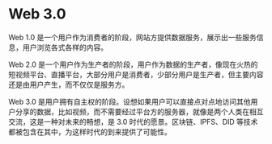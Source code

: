 # Web 3.0

Web 1.0 是一个用户作为消费者的阶段，网站方提供数据服务，展示出一些服务信息，用户浏览各式各样的内容。

Web 2.0 是一个用户作为生产者的阶段，用户作为数据的生产者，像现在火热的短视频平台、直播平台，大部分用户是消费者，少部分用户是生产者，但主要内容还是由用户产生，而不仅仅是服务方。

Web 3.0 是用户拥有自主权的阶段。设想如果用户可以直接点对点地访问其他用户分享的数据，比如视频，而不需要经过平台方的服务器，就像是两个人类在相互交流，这是一种对未来的畅想，是 3.0 时代的愿景。区块链、IPFS、DID 等技术都被包含在其中，为这样时代的到来提供了可能性。


